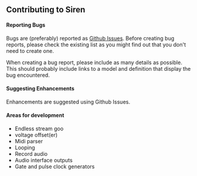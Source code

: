 ## Contributing to Siren

#### Reporting Bugs

Bugs are (preferably) reported as [Github Issues](https://github.com/AlasdairMott/Siren/issues). Before creating bug reports, please check the existing list as you might find out that you don't need to create one.

When creating a bug report, please include as many details as possible. This should probably include links to a model and definition that display the bug encountered.

#### Suggesting Enhancements

Enhancements are suggested using Github Issues.

#### Areas for development
- Endless stream goo
- voltage offset(er)
- Midi parser
- Looping
- Record audio
- Audio interface outputs
- Gate and pulse clock generators